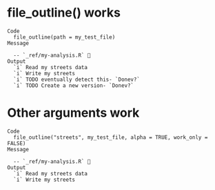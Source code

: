 # file_outline() works

    Code
      file_outline(path = my_test_file)
    Message
      
      -- `_ref/my-analysis.R` 🦐 
    Output
      `i` Read my streets data
      `i` Write my streets
      `i` TODO eventually detect this- `Donev?`
      `i` TODO Create a new version- `Donev?`

# Other arguments work

    Code
      file_outline("streets", my_test_file, alpha = TRUE, work_only = FALSE)
    Message
      
      -- `_ref/my-analysis.R` 🦐 
    Output
      `i` Read my streets data
      `i` Write my streets

